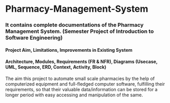 # Pharmacy-Management-System
### It contains complete documentations of the Pharmacy Management System. (Semester Project of Introduction to Software Engineering)
#### Project Aim, Limitations, Improvements in Existing System
#### Architecture, Modules, Requirements (FR & NFR), Diagrams (Usecase, UML, Sequence, ERD, Context, Activity, Block)


The aim this project to automate small scale pharmacies by the help of computerized equipment and full-fledged computer software, fulfilling their requirements, so that their valuable data/information can be stored for a longer period with easy accessing and manipulation of the same.

